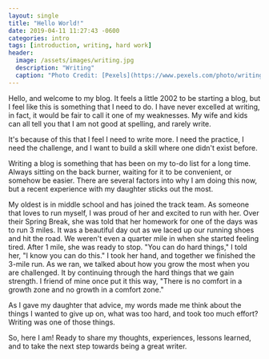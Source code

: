 ```yaml
---
layout: single
title: "Hello World!"
date: 2019-04-11 11:27:43 -0600
categories: intro
tags: [introduction, writing, hard work]
header:
  image: /assets/images/writing.jpg
  description: "Writing"
  caption: "Photo Credit: [Pexels](https://www.pexels.com/photo/writing-notes-idea-class-7103/)"
---
```


Hello, and welcome to my blog. It feels a little 2002 to be starting a blog, but I feel like this is something that I need to do. I have never excelled at writing, in fact, it would be fair to call it one of my weaknesses. My wife and kids can all tell you that I am not good at spelling, and rarely write.

It's because of this that I feel I need to write more. I need the practice, I need the challenge, and I want to build a skill where one didn't exist before.

Writing a blog is something that has been on my to-do list for a long time. Always sitting on the back burner, waiting for it to be convenient, or somehow be easier. There are several factors into why I am doing this now, but a recent experience with my daughter sticks out the most.

My oldest is in middle school and has joined the track team. As someone that loves to run myself, I was proud of her and excited to run with her. Over their Spring Break, she was told that her homework for one of the days was to run 3 miles. It was a beautiful day out as we laced up our running shoes and hit the road. We weren't even a quarter mile in when she started feeling tired. After 1 mile, she was ready to stop. "You can do hard things," I told her, "I know you can do this." I took her hand, and together we finished the 3-mile run. As we ran, we talked about how you grow the most when you are challenged. It by continuing through the hard things that we gain strength. I friend of mine once put it this way, "There is no comfort in a growth zone and no growth in a comfort zone."

As I gave my daughter that advice, my words made me think about the things I wanted to give up on, what was too hard, and took too much effort? Writing was one of those things.

So, here I am! Ready to share my thoughts, experiences, lessons learned, and to take the next step towards being a great writer.
